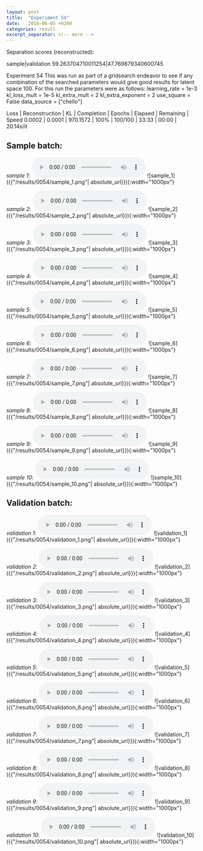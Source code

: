 ```yaml
---
layout: post
title:  "Experiment 54"
date:   2018-06-05 +0200
categories: result
excerpt_separator: <!-- more -->
---
```

Separation scores (reconstructed):

sample|validation
59.263704710011254|47.769879340600745<!-- more -->

Experiment 54
This was run as part of a gridsearch endeavor to see if any combination of the searched parameters would give good results for latent space 100.
For this run the parameters were as follows:
learning_rate = 1e-3
kl_loss_mult = 1e-5
kl_extra_mult = 2
kl_extra_exponent = 2
use_square = False
data_source = ["chello"]

Loss | Reconstruction | KL | Completion | Epochs | Elapsed | Remaining | Speed
0.0002 | 0.0001 | 970.1572 | 100% | 100/100 | 33:33 | 00:00 | 20.14s/it

## **Sample batch**:
_sample 1_:
<audio src="/ResultsOverview/results/0054/sample_1.wav" controls preload></audio>
![sample_1]({{"/results/0054/sample_1.png"| absolute_url}}){:width="1000px"}

_sample 2_:
<audio src="/ResultsOverview/results/0054/sample_2.wav" controls preload></audio>
![sample_2]({{"/results/0054/sample_2.png"| absolute_url}}){:width="1000px"}

_sample 3_:
<audio src="/ResultsOverview/results/0054/sample_3.wav" controls preload></audio>
![sample_3]({{"/results/0054/sample_3.png"| absolute_url}}){:width="1000px"}

_sample 4_:
<audio src="/ResultsOverview/results/0054/sample_4.wav" controls preload></audio>
![sample_4]({{"/results/0054/sample_4.png"| absolute_url}}){:width="1000px"}

_sample 5_:
<audio src="/ResultsOverview/results/0054/sample_5.wav" controls preload></audio>
![sample_5]({{"/results/0054/sample_5.png"| absolute_url}}){:width="1000px"}

_sample 6_:
<audio src="/ResultsOverview/results/0054/sample_6.wav" controls preload></audio>
![sample_6]({{"/results/0054/sample_6.png"| absolute_url}}){:width="1000px"}

_sample 7_:
<audio src="/ResultsOverview/results/0054/sample_7.wav" controls preload></audio>
![sample_7]({{"/results/0054/sample_7.png"| absolute_url}}){:width="1000px"}

_sample 8_:
<audio src="/ResultsOverview/results/0054/sample_8.wav" controls preload></audio>
![sample_8]({{"/results/0054/sample_8.png"| absolute_url}}){:width="1000px"}

_sample 9_:
<audio src="/ResultsOverview/results/0054/sample_9.wav" controls preload></audio>
![sample_9]({{"/results/0054/sample_9.png"| absolute_url}}){:width="1000px"}

_sample 10_:
<audio src="/ResultsOverview/results/0054/sample_10.wav" controls preload></audio>
![sample_10]({{"/results/0054/sample_10.png"| absolute_url}}){:width="1000px"}

## **Validation batch**:
_validation 1_:
<audio src="/ResultsOverview/results/0054/validation_1.wav" controls preload></audio>
![validation_1]({{"/results/0054/validation_1.png"| absolute_url}}){:width="1000px"}

_validation 2_:
<audio src="/ResultsOverview/results/0054/validation_2.wav" controls preload></audio>
![validation_2]({{"/results/0054/validation_2.png"| absolute_url}}){:width="1000px"}

_validation 3_:
<audio src="/ResultsOverview/results/0054/validation_3.wav" controls preload></audio>
![validation_3]({{"/results/0054/validation_3.png"| absolute_url}}){:width="1000px"}

_validation 4_:
<audio src="/ResultsOverview/results/0054/validation_4.wav" controls preload></audio>
![validation_4]({{"/results/0054/validation_4.png"| absolute_url}}){:width="1000px"}

_validation 5_:
<audio src="/ResultsOverview/results/0054/validation_5.wav" controls preload></audio>
![validation_5]({{"/results/0054/validation_5.png"| absolute_url}}){:width="1000px"}

_validation 6_:
<audio src="/ResultsOverview/results/0054/validation_6.wav" controls preload></audio>
![validation_6]({{"/results/0054/validation_6.png"| absolute_url}}){:width="1000px"}

_validation 7_:
<audio src="/ResultsOverview/results/0054/validation_7.wav" controls preload></audio>
![validation_7]({{"/results/0054/validation_7.png"| absolute_url}}){:width="1000px"}

_validation 8_:
<audio src="/ResultsOverview/results/0054/validation_8.wav" controls preload></audio>
![validation_8]({{"/results/0054/validation_8.png"| absolute_url}}){:width="1000px"}

_validation 9_:
<audio src="/ResultsOverview/results/0054/validation_9.wav" controls preload></audio>
![validation_9]({{"/results/0054/validation_9.png"| absolute_url}}){:width="1000px"}

_validation 10_:
<audio src="/ResultsOverview/results/0054/validation_10.wav" controls preload></audio>
![validation_10]({{"/results/0054/validation_10.png"| absolute_url}}){:width="1000px"}
